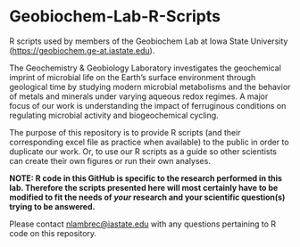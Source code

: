 # Geobiochem-Lab-R-Scripts
R scripts used by members of the Geobiochem Lab at Iowa State University (https://geobiochem.ge-at.iastate.edu).

The Geochemistry & Geobiology Laboratory investigates the geochemical imprint of microbial life on the Earth’s surface environment through geological time by studying modern microbial metabolisms and the behavior of metals and minerals under varying aqueous redox regimes. A major focus of our work is understanding the impact of ferruginous conditions on regulating microbial activity and biogeochemical cycling.

The purpose of this repository is to provide R scripts (and their corresponding excel file as practice when available) to the public in order to duplicate our work. Or, to use our R scripts as a guide so other scientists can create their own figures or run their own analyses.

<b>NOTE: R code in this GitHub is specific to the research performed in this lab. Therefore the scripts presented here will most certainly have to be modified to fit the needs of <i>your</i> research and your scientific question(s) trying to be answered.</b>

Please contact nlambrec@iastate.edu with any questions pertaining to R code on this repository.
